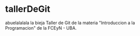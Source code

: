 # tallerDeGit
abuelalalala la bieja
Taller de Git de la materia "Introduccion a la Programacion" de la FCEyN - UBA.
